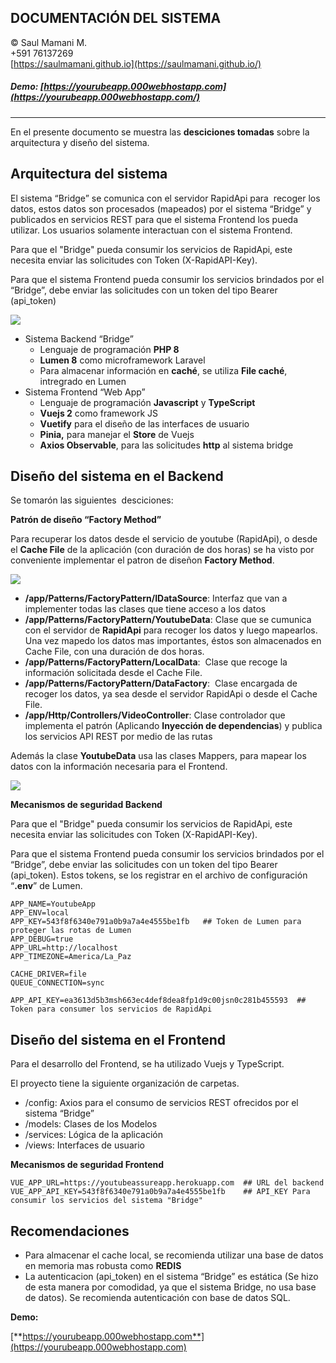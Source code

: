 ## DOCUMENTACIÓN DEL SISTEMA

© Saul Mamani M.  
+591 76137269  
[https://saulmamani.github.io](https://saulmamani.github.io/)

##### Demo: [https://yourubeapp.000webhostapp.com](https://yourubeapp.000webhostapp.com/)

---

En el presente documento se muestra las **desciciones tomadas** sobre la arquitectura y diseño del sistema.

## Arquitectura del sistema

El sistema “Bridge” se comunica con el servidor RapidApi para  recoger los datos, estos datos son procesados (mapeados) por el sistema “Bridge” y publicados en servicios REST para que el sistema Frontend los pueda utilizar. Los usuarios solamente interactuan con el sistema Frontend.

Para que el "Bridge" pueda consumir los servicios de RapidApi, este necesita enviar las solicitudes con Token (X-RapidAPI-Key).

Para que el sistema Frontend pueda consumir los servicios brindados por el “Bridge”, debe enviar las solicitudes con un token del tipo Bearer (api\_token) 

![](https://yourubeapp.000webhostapp.com/documents/Arquitectura.png)

*   Sistema Backend “Bridge” 
    *   Lenguaje de programación **PHP 8**
    *   **Lumen 8** como microframework Laravel
    *   Para almacenar información en **caché**, se utiliza **File caché**, intregrado en Lumen
*   Sistema Frontend “Web App”
    *   Lenguaje de programación **Javascript** y **TypeScript**
    *   **Vuejs 2** como framework JS
    *   **Vuetify** para el diseño de las interfaces de usuario
    *   **Pinia,** para manejar el **Store** de Vuejs
    *   **Axios Observable**, para las solicitudes **http** al sistema bridge 

## Diseño del sistema en el Backend

Se tomarón las siguientes  desciciones:

**Patrón de diseño “Factory Method”**

Para recuperar los datos desde el servicio de youtube (RapidApi), o desde el **Cache File** de la aplicación (con duración de dos horas) se ha visto por conveniente implementar el patron de diseñon **Factory Method**. 

![](https://yourubeapp.000webhostapp.com/documents/FactoryMethod.png)

*   **/app/Patterns/FactoryPattern/IDataSource**: Interfaz que van a implementer todas las clases que tiene acceso a los datos
*   **/app/Patterns/FactoryPattern/YoutubeData**: Clase que se cumunica con el servidor de **RapidApi** para recoger los datos y luego mapearlos. Una vez mapedo los datos mas importantes, éstos son almacenados en Cache File, con una duración de dos horas.
*   **/app/Patterns/FactoryPattern/LocalData**:  Clase que recoge la información solicitada desde el Cache File.
*   **/app/Patterns/FactoryPattern/DataFactory**:  Clase encargada de recoger los datos, ya sea desde el servidor RapidApi o desde el Cache File.
*   **/app/Http/Controllers/VideoController**: Clase controlador que implementa el patrón (Aplicando **Inyección de dependencias**) y publica los servicios API REST por medio de las rutas 

Además la clase **YoutubeData** usa las clases Mappers, para mapear los datos con la información necesaria para el Frontend.

![](https://yourubeapp.000webhostapp.com/documents/Mappers.png)

**Mecanismos de seguridad Backend**

Para que el "Bridge" pueda consumir los servicios de RapidApi, este necesita enviar las solicitudes con Token (X-RapidAPI-Key).

Para que el sistema Frontend pueda consumir los servicios brindados por el “Bridge”, debe enviar las solicitudes con un token del tipo Bearer (api\_token). Estos tokens, se los registrar en el archivo de configuración “**.env**” de Lumen. 

```plaintext
APP_NAME=YoutubeApp
APP_ENV=local
APP_KEY=543f8f6340e791a0b9a7a4e4555be1fb   ## Token de Lumen para proteger las rotas de Lumen
APP_DEBUG=true
APP_URL=http://localhost
APP_TIMEZONE=America/La_Paz

CACHE_DRIVER=file
QUEUE_CONNECTION=sync

APP_API_KEY=ea3613d5b3msh663ec4def8dea8fp1d9c00jsn0c281b455593  ## Token para consumer los servicios de RapidApi

```

## Diseño del sistema en el Frontend

Para el desarrollo del Frontend, se ha utilizado Vuejs y TypeScript.

El proyecto tiene la siguiente organización de carpetas. 

*   /config: Axios para el consumo de servicios REST ofrecidos por el sistema “Bridge”
*   /models: Clases de los Modelos 
*   /services: Lógica de la aplicación
*   /views: Interfaces de usuario

**Mecanismos de seguridad Frontend**

```plaintext
VUE_APP_URL=https://youtubeassureapp.herokuapp.com  ## URL del backend
VUE_APP_API_KEY=543f8f6340e791a0b9a7a4e4555be1fb    ## API_KEY Para consumir los servicios del sistema "Bridge"  
```

## Recomendaciones

*   Para almacenar el cache local, se recomienda utilizar una base de datos en memoria mas robusta como **REDIS** 
*   La autenticacion (api\_token) en el sistema “Bridge” es estática (Se hizo de esta manera por comodidad, ya que el sistema Bridge, no usa base de datos). Se recomienda autenticación con base de datos SQL. 

**Demo:**

[**https://yourubeapp.000webhostapp.com**](https://yourubeapp.000webhostapp.com)